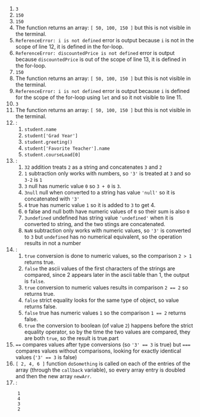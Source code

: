 1. `3`
2. `150`
3. `150`
4. The function returns an array: `[ 50, 100, 150 ]` but this is not visible in the terminal.
5. `ReferenceError: i is not defined` error is output because `i` is not in the scope of line 12, it is defined in the for-loop.
6. `ReferenceError: discountedPrice is not defined` error is output because `discountedPrice` is out of the scope of line 13, it is defined in the for-loop.
7. `150`
8. The function returns an array: `[ 50, 100, 150 ]` but this is not visible in the terminal.
9. `ReferenceError: i is not defined` error is output because `i` is defined for the scope of the for-loop using `let` and so it not visible to line 11.
10. `3`
11. The function returns an array: `[ 50, 100, 150 ]` but this is not visible in the terminal.
12. :
	1. `student.name`
	2. `student['Grad Year']`
	3. `student.greeting()`
	4. `student['Favorite Teacher'].name`
	5. `student.courseLoad[0]`
13. :
	1. `32` addition treats `2` as a string and concatenates `3` and `2`
	2. `1` subtraction only works with numbers, so `'3'` is treated at `3` and so `3-2` is `1`
	3. `3` null has numeric value `0` so `3 + 0` is `3`.
	4. `3null` null when converted to a string has value `'null'` so it is concatenated with `'3'`
	5. `4` true has numeric value `1` so it is added to `3` to get 4.
	6. `0` false and null both have numeric values of `0` so their sum is also `0`
	7. `3undefined` undefined has string value `'undefined'` when it is converted to string, and the two stings are concatenated.
	8. `NaN` subtraction only works with numeric values, so `'3'` is converted to `3` but `undefined` has no numerical equivalent, so the operation results in not a number
14. :
	1. `true` conversion is done to numeric values, so the comparison `2 > 1` returns true.
	2. `false` the ascii values of the first characters of the strings are compared, since 2 appears later in the ascii table than 1, the output is `false`.
	3. `true` conversion to numeric values results in comparison `2 == 2` so returns true.
	4. `false` strict equality looks for the same type of object, so value returns false.
	5. `false` true has numeric values `1` so the comparison `1 == 2` returns false.
	6. `true` the conversion to boolean (of value `2`) happens before the strict equality operator, so by the time the two values are compared, they are both `true`, so the result is true.part
15. `==` compares values after type conversions (so `'3' == 3` is true) but `===` compares values without comparisons, looking for exactly identical values (`'3' == 3` is false)
17. `[ 2, 4, 6 ]` function `doSomething` is called on each of the entries of the array (through the `callback` variable), so every array entry is doubled and then the new array `newArr`.
19. :
```
	1
	4
	3
	2
```
